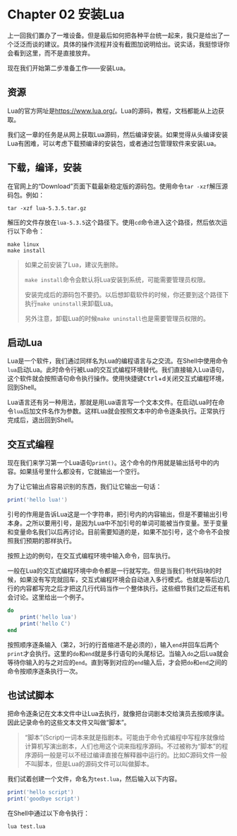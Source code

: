 # Chapter 02 安装Lua

上一回我们置办了一堆设备。但是最后如何把各种平台统一起来，我只是给出了一个泛泛而谈的建议。具体的操作流程并没有截图加说明给出。说实话，我挺惊讶你会看到这里，而不是直接放弃。

现在我们开始第二步准备工作——安装Lua。

## 资源

Lua的官方网址是<https://www.lua.org/>。Lua的源码，教程，文档都能从上边获取。

我们这一章的任务是从网上获取Lua源码，然后编译安装。如果觉得从头编译安装Lua有困难，可以考虑下载预编译的安装包，或者通过包管理软件来安装Lua。

## 下载，编译，安装

在官网上的“Download”页面下载最新稳定版的源码包。使用命令`tar -xzf`解压源码包。例如：

```shell
tar -xzf lua-5.3.5.tar.gz
```

解压的文件存放在`lua-5.3.5`这个路径下。使用`cd`命令进入这个路径，然后依次运行以下命令：

```shell
make linux
make install
```

> 如果之前安装了Lua，建议先删除。
>
> `make install`命令会默认将Lua安装到系统，可能需要管理员权限。
>
> 安装完成后的源码包不要扔。以后想卸载软件的时候，你还要到这个路径下执行`make uninstall`来卸载Lua。
>
> 另外注意，卸载Lua的时候`make uninstall`也是需要管理员权限的。

## 启动Lua

Lua是一个软件，我们通过同样名为Lua的编程语言与之交流。在Shell中使用命令`lua`启动Lua。此时命令行被Lua的交互式编程环境替代。我们直接输入Lua语句，这个软件就会按照语句命令执行操作。使用快捷键<kbd>Ctrl</kbd>+<kbd>d</kbd>关闭交互式编程环境，回到Shell。

Lua语言还有另一种用法，那就是用Lua语言写一个文本文件。在启动Lua时在命令`lua`后加文件名作为参数。这样Lua就会按照文本中的命令逐条执行。正常执行完成后，退出回到Shell。

## 交互式编程

现在我们来学习第一个Lua语句`print()`。这个命令的作用就是输出括号中的内容。如果括号里什么都没有，它就输出一个空行。

为了让它输出点容易识别的东西，我们让它输出一句话：

```lua
print('hello lua!')
```

引号的作用是告诉Lua这是一个字符串，把引号内的内容输出，但是不要输出引号本身。之所以要用引号，是因为Lua中不加引号的单词可能被当作变量。至于变量和变量命名我们以后再讨论。目前需要知道的是，如果不加引号，这个命令不会按照我们预期的那样执行。

按照上边的例句，在交互式编程环境中输入命令，回车执行。

一般在Lua的交互式编程环境中命令都是一行就写完。但是当我们书代码块的时候，如果没有写完就回车，交互式编程环境会自动进入多行模式。也就是等后边几行的内容都写完之后才把这几行代码当作一个整体执行。这些细节我们之后还有机会讨论。这里给出一个例子。

```lua
do
    print('hello lua')
    print('hello C')
end
```

按照顺序逐条输入（第2，3行的行首缩进不是必须的），输入`end`并回车后两个`print`才会执行。这里的`do`和`end`就是多行语句的头尾标记。当输入`do`之后Lua就会等待你输入的与之对应的`end`。直到等到对应的`end`输入后，才会把`do`和`end`之间的命令按顺序逐条执行一次。

## 也试试脚本

把命令逐条记在文本文件中让Lua去执行，就像把台词剧本交给演员去按顺序读。因此记录命令的这些文本文件又叫做“脚本”。

> “脚本”(Script)一词本来就是指剧本。可能由于命令式编程中写程序就像给计算机写演出剧本，人们也用这个词来指程序源码。不过被称为“脚本”的程序源码一般是可以不经过编译直接在解释器中运行的。比如C源码文件一般不叫脚本，但是Lua的源码文件可以叫做脚本。

我们试着创建一个文件，命名为`test.lua`，然后输入以下内容。

```lua
print('hello script')
print('goodbye script')
```

在Shell中通过以下命令执行：

```shell
lua test.lua
```
